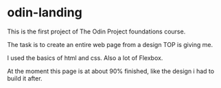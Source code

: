 # odin-landing

This is the first project of The Odin Project foundations course.

The task is to create an entire web page from a design TOP is giving me.

I used the basics of html and css. Also a lot of Flexbox.

At the moment this page is at about 90% finished, like the design i had to build it after.
